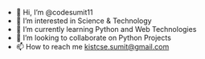 - 👋 Hi, I’m @codesumit11
- 👀 I’m interested in Science & Technology
- 🌱 I’m currently learning Python and Web Technologies
- 💞️ I’m looking to collaborate on Python Projects
- 📫 How to reach me kistcse.sumit@gmail.com

<!---
codesumit11/codesumit11 is a ✨ special ✨ repository because its `README.md` (this file) appears on your GitHub profile.
You can click the Preview link to take a look at your changes.
--->
